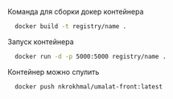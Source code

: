 Команда для сборки докер контейнера
```sh
  docker build -t registry/name .
```

Запуск контейнера
```sh
  docker run -d -p 5000:5000 registry/name .
```

Контейнер можно спулить
```sh
  docker push nkrokhmal/umalat-front:latest
```
